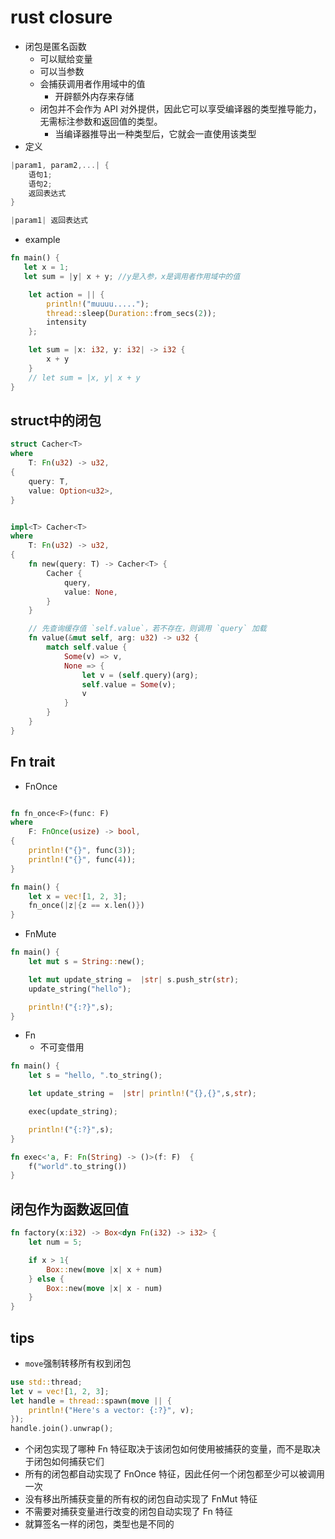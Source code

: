 # rust closure
+ 闭包是匿名函数
    + 可以赋给变量
    + 可以当参数
    + 会捕获调用者作用域中的值
        + 开辟额外内存来存储
    + 闭包并不会作为 API 对外提供，因此它可以享受编译器的类型推导能力，无需标注参数和返回值的类型。
         + 当编译器推导出一种类型后，它就会一直使用该类型 
+ 定义
```rust
|param1, param2,...| {
    语句1;
    语句2;
    返回表达式
}

|param1| 返回表达式
```

+ example
```rust
fn main() {
   let x = 1;
   let sum = |y| x + y; //y是入参，x是调用者作用域中的值

    let action = || {
        println!("muuuu.....");
        thread::sleep(Duration::from_secs(2));
        intensity
    };

    let sum = |x: i32, y: i32| -> i32 {
        x + y
    }
    // let sum = |x, y| x + y
}
```

## struct中的闭包
```rust
struct Cacher<T>
where
    T: Fn(u32) -> u32,
{
    query: T,
    value: Option<u32>,
}


impl<T> Cacher<T>
where
    T: Fn(u32) -> u32,
{
    fn new(query: T) -> Cacher<T> {
        Cacher {
            query,
            value: None,
        }
    }

    // 先查询缓存值 `self.value`，若不存在，则调用 `query` 加载
    fn value(&mut self, arg: u32) -> u32 {
        match self.value {
            Some(v) => v,
            None => {
                let v = (self.query)(arg);
                self.value = Some(v);
                v
            }
        }
    }
}


```

## Fn trait
+ FnOnce
```rust

fn fn_once<F>(func: F)
where
    F: FnOnce(usize) -> bool,
{
    println!("{}", func(3));
    println!("{}", func(4));
}

fn main() {
    let x = vec![1, 2, 3];
    fn_once(|z|{z == x.len()})
}
```

+ FnMute
```rust
fn main() {
    let mut s = String::new();

    let mut update_string =  |str| s.push_str(str);
    update_string("hello");

    println!("{:?}",s);
}
```

+ Fn
     + 不可变借用

```rust
fn main() {
    let s = "hello, ".to_string();

    let update_string =  |str| println!("{},{}",s,str);

    exec(update_string);

    println!("{:?}",s);
}

fn exec<'a, F: Fn(String) -> ()>(f: F)  {
    f("world".to_string())
}
```

## 闭包作为函数返回值
```rust
fn factory(x:i32) -> Box<dyn Fn(i32) -> i32> {
    let num = 5;

    if x > 1{
        Box::new(move |x| x + num)
    } else {
        Box::new(move |x| x - num)
    }
}

```

## tips
+ `move`强制转移所有权到闭包
```rust
use std::thread;
let v = vec![1, 2, 3];
let handle = thread::spawn(move || {
    println!("Here's a vector: {:?}", v);
});
handle.join().unwrap();

```

+ 个闭包实现了哪种 Fn 特征取决于该闭包如何使用被捕获的变量，而不是取决于闭包如何捕获它们
+ 所有的闭包都自动实现了 FnOnce 特征，因此任何一个闭包都至少可以被调用一次
+ 没有移出所捕获变量的所有权的闭包自动实现了 FnMut 特征
+ 不需要对捕获变量进行改变的闭包自动实现了 Fn 特征
+ 就算签名一样的闭包，类型也是不同的